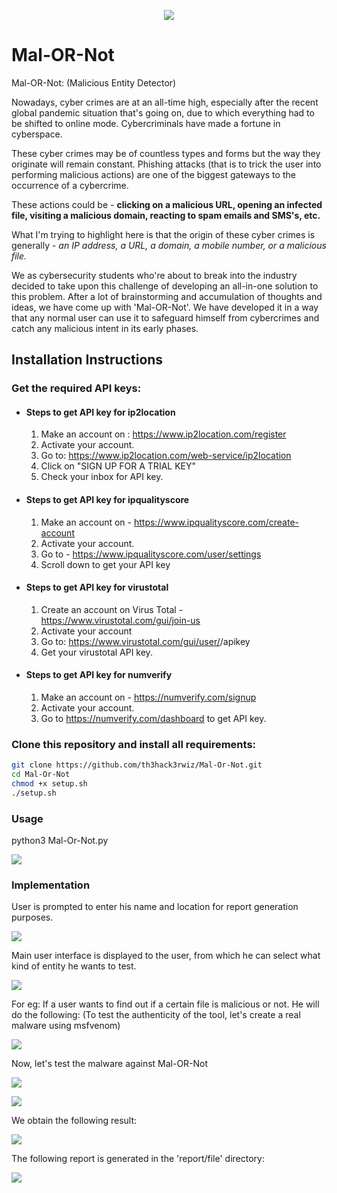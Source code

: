 <p align="center">
  <img src="https://th3hack3rwiz.github.io/images/Mal-OR-Not/title.png">
</p>

# Mal-OR-Not
Mal-OR-Not: (Malicious Entity Detector)

Nowadays, cyber crimes are at an all-time high, especially after the recent global pandemic situation that's going on, due to which everything had to be shifted to online mode. Cybercriminals have made a fortune in cyberspace. 

These cyber crimes may be of countless types and forms but the way they originate will remain constant. Phishing attacks (that is to trick the user into performing malicious actions) are one of the biggest gateways to the occurrence of a cybercrime. 

These actions could be - **clicking on a malicious URL, opening an infected file, visiting a malicious domain, reacting to spam emails and SMS's, etc.** 

What I'm trying to highlight here is that the origin of these cyber crimes is generally - *an IP address, a URL, a domain, a mobile number, or a malicious file.*

We as cybersecurity students who're about to break into the industry decided to take upon this challenge of developing an all-in-one solution to this problem. After a lot of brainstorming and accumulation of thoughts and ideas, we have come up with 'Mal-OR-Not'. We have developed it in a way that any normal user can use it to safeguard himself from cybercrimes and catch any malicious intent in its early phases. 

## Installation Instructions

### Get the required API keys:

- #### Steps to get API key for ip2location

  1) Make an account on : https://www.ip2location.com/register
  2) Activate your account.
  3) Go to: https://www.ip2location.com/web-service/ip2location
  4) Click on "SIGN UP FOR A TRIAL KEY"
  5) Check your inbox for API key.


- #### Steps to get API key for ipqualityscore

  1) Make an account on - https://www.ipqualityscore.com/create-account
  1) Activate your account.
  1) Go to - https://www.ipqualityscore.com/user/settings
  1) Scroll down to get your API key


- #### Steps to get API key for virustotal

  1) Create an account on Virus Total - https://www.virustotal.com/gui/join-us
  1) Activate your account
  1) Go to: https://www.virustotal.com/gui/user/<your username>/apikey
  1) Get your virustotal API key.


- #### Steps to get API key for numverify

  1) Make an account on - https://numverify.com/signup
  1) Activate your account.
  1) Go to https://numverify.com/dashboard to get API key.


### Clone this repository and install all requirements:

```bash
git clone https://github.com/th3hack3rwiz/Mal-Or-Not.git
cd Mal-Or-Not
chmod +x setup.sh
./setup.sh
```
  
### Usage

python3 Mal-Or-Not.py
  
<p align="left">
  <img src="https://th3hack3rwiz.github.io/images/Mal-OR-Not/intro%20screen.png">
</p>
  
### Implementation
  
User is prompted to enter his name and location for report generation purposes.
 
  <p align="left">
  <img src="https://th3hack3rwiz.github.io/images/Mal-OR-Not/Enter%20Username%20and%20City.png">
</p>
  
Main user interface is displayed to the user, from which he can select what kind of entity he wants to test. 
  
  <p align="left">
  <img src="https://th3hack3rwiz.github.io/images/Mal-OR-Not/intro%20screen2.png">
</p>
  
For eg: If a user wants to find out if a certain file is malicious or not. He will do the following: 
(To test the authenticity of the tool, let's create a real malware using msfvenom)

<p align="left">
  <img src="https://th3hack3rwiz.github.io/images/Mal-OR-Not/creating%20a%20malware.png">
</p>
  
Now, let's test the malware against Mal-OR-Not
  
  <p align="left">
  <img src="https://th3hack3rwiz.github.io/images/Mal-OR-Not/File-take%20input1.png">
</p>
 
  <p align="left">
  <img src="https://th3hack3rwiz.github.io/images/Mal-OR-Not/File%20take%20input2.png">
</p>
  
We obtain the following result:
  
  <p align="left">
  <img src="https://th3hack3rwiz.github.io/images/Mal-OR-Not/File%20Result%20-%20malicious.png">
</p>
  
The following report is generated in the 'report/file' directory:
  
  <p align="left">
  <img src="https://th3hack3rwiz.github.io/images/Mal-OR-Not/file-report.png">
</p>
